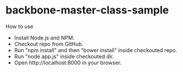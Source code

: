 # backbone-master-class-sample

How to use

- Install Node.js and NPM.
- Checkout repo from GitHub.
- Run "npm install" and then "bower install" inside checkouted repo.
- Run "node app.js" inside checkouted dir.
- Open http://localhost:8000 in your browser.
